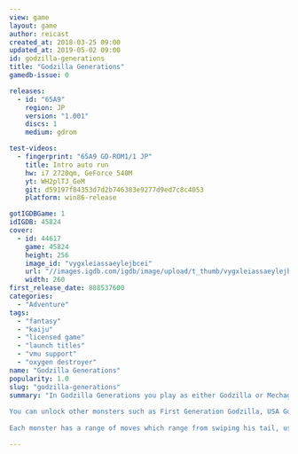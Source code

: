 ```yaml
---
view: game
layout: game
author: reicast
created_at: 2018-03-25 09:00
updated_at: 2019-05-02 09:00
id: godzilla-generations
title: "Godzilla Generations"
gamedb-issue: 0

releases:
  - id: "65A9"
    region: JP
    version: "1.001"
    discs: 1
    medium: gdrom

test-videos:
  - fingerprint: "65A9 GD-ROM1/1 JP"
    title: Intro auto run
    hw: i7 2720qm, GeForce 540M
    yt: WH2plTJ_GeM
    git: d59197f84353d7d2b746383e9277d9ed7c8c4053
    platform: win86-release

gotIGDBGame: 1
idIGDB: 45824
cover:
  - id: 44617
    game: 45824
    height: 256
    image_id: "vygxleiassaeylejbcei"
    url: "//images.igdb.com/igdb/image/upload/t_thumb/vygxleiassaeylejbcei.jpg"
    width: 260
first_release_date: 888537600
categories:
  - "Adventure"
tags:
  - "fantasy"
  - "kaiju"
  - "licensed game"
  - "launch titles"
  - "vmu support"
  - "oxygen destroyer"
name: "Godzilla Generations"
popularity: 1.0
slug: "godzilla-generations"
summary: "In Godzilla Generations you play as either Godzilla or Mechagodzilla and have to rage havoc in the city and fend of the army before time runs out. 
 
You can unlock other monsters such as First Generation Godzilla, USA Godzilla and Minira by playing through the game. There are five cities that you can lay to ashes, all located in Japan. Each city has two stages to play through. 
 
Each monster has a range of moves which range from swiping his tail, using his claws or shooting rays from his eyes or hands. Each monster can also heal himself."

---
```


